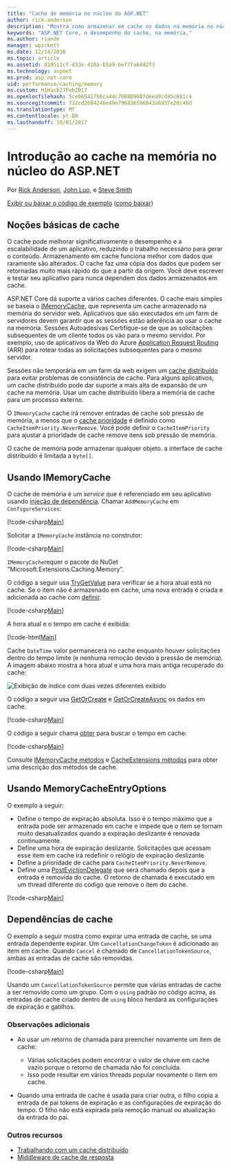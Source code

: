 ```yaml
---
title: "Cache de memória no núcleo do ASP.NET"
author: rick-anderson
description: "Mostra como armazenar em cache os dados na memória no núcleo do ASP.NET."
keywords: "ASP.NET Core, o desempenho do cache, na memória,"
ms.author: riande
manager: wpickett
ms.date: 12/14/2016
ms.topic: article
ms.assetid: 819511cf-d33e-410a-b5a9-bef7fa64d2f3
ms.technology: aspnet
ms.prod: asp.net-core
uid: performance/caching/memory
ms.custom: H1Hack27Feb2017
ms.openlocfilehash: 5ce865427b6ca44c76888908fdeea9cd45c881c4
ms.sourcegitcommit: 732cd2684246e49e796836596643a8d37e20c46d
ms.translationtype: MT
ms.contentlocale: pt-BR
ms.lasthandoff: 10/01/2017
---
```

# <a name="introduction-to-in-memory-caching-in-aspnet-core"></a>Introdução ao cache na memória no núcleo do ASP.NET

Por [Rick Anderson](https://twitter.com/RickAndMSFT), [John Luo](https://github.com/JunTaoLuo), e [Steve Smith](https://ardalis.com/)

[Exibir ou baixar o código de exemplo](https://github.com/aspnet/Docs/tree/master/aspnetcore/performance/caching/memory/sample) ([como baixar](xref:tutorials/index#how-to-download-a-sample))

## <a name="caching-basics"></a>Noções básicas de cache

O cache pode melhorar significativamente o desempenho e a escalabilidade de um aplicativo, reduzindo o trabalho necessário para gerar o conteúdo. Armazenamento em cache funciona melhor com dados que raramente são alterados. O cache faz uma cópia dos dados que podem ser retornadas muito mais rápido do que a partir da origem. Você deve escrever e testar seu aplicativo para nunca dependem dos dados armazenados em cache.

ASP.NET Core dá suporte a vários caches diferentes. O cache mais simples se baseia o [IMemoryCache](https://docs.microsoft.com/aspnet/core/api/microsoft.extensions.caching.memory.imemorycache), que representa um cache armazenado na memória do servidor web. Aplicativos que são executados em um farm de servidores devem garantir que as sessões estão aderência ao usar o cache na memória. Sessões Autoadesivas Certifique-se de que as solicitações subsequentes de um cliente todos os vão para o mesmo servidor. Por exemplo, uso de aplicativos da Web do Azure [Application Request Routing](https://www.iis.net/learn/extensions/planning-for-arr) (ARR) para rotear todas as solicitações subsequentes para o mesmo servidor.

Sessões não temporária em um farm da web exigem um [cache distribuído](distributed.md) para evitar problemas de consistência de cache. Para alguns aplicativos, um cache distribuído pode dar suporte a mais alta de expansão de um cache na memória. Usar um cache distribuído libera a memória de cache para um processo externo. 

O `IMemoryCache` cache irá remover entradas de cache sob pressão de memória, a menos que o [cache prioridade](https://docs.microsoft.com/aspnet/core/api/microsoft.extensions.caching.memory.cacheitempriority) é definido como `CacheItemPriority.NeverRemove`. Você pode definir o `CacheItemPriority` para ajustar a prioridade de cache remove itens sob pressão de memória.

O cache de memória pode armazenar qualquer objeto. a interface de cache distribuído é limitada a `byte[]`.

## <a name="using-imemorycache"></a>Usando IMemoryCache

O cache de memória é um *service* que é referenciado em seu aplicativo usando [injeção de dependência](../../fundamentals/dependency-injection.md). Chamar `AddMemoryCache` em `ConfigureServices`:

[!code-csharp[Main](memory/sample/WebCache/Startup.cs?highlight=8)] 

Solicitar a `IMemoryCache` instância no construtor:

[!code-csharp[Main](memory/sample/WebCache/Controllers/HomeController.cs?name=snippet_ctor&highlight=3,5-)] 

`IMemoryCache`requer o pacote do NuGet "Microsoft.Extensions.Caching.Memory".

O código a seguir usa [TryGetValue](https://docs.microsoft.com/aspnet/core/api/microsoft.extensions.caching.memory.imemorycache#Microsoft_Extensions_Caching_Memory_IMemoryCache_TryGetValue_System_Object_System_Object__) para verificar se a hora atual está no cache. Se o item não é armazenado em cache, uma nova entrada é criada e adicionada ao cache com [definir](https://docs.microsoft.com/aspnet/core/api/microsoft.extensions.caching.memory.cacheextensions#Microsoft_Extensions_Caching_Memory_CacheExtensions_Set__1_Microsoft_Extensions_Caching_Memory_IMemoryCache_System_Object___0_).

[!code-csharp[Main](memory/sample/WebCache/Controllers/HomeController.cs?name=snippet1)]

A hora atual e o tempo em cache é exibida:

[!code-html[Main](memory/sample/WebCache/Views/Home/Cache.cshtml)]

Cache `DateTime` valor permanecerá no cache enquanto houver solicitações dentro do tempo limite (e nenhuma remoção devido à pressão de memória). A imagem abaixo mostra a hora atual e uma hora mais antiga recuperado do cache:

![Exibição de índice com duas vezes diferentes exibido](memory/_static/time.png)

O código a seguir usa [GetOrCreate](https://docs.microsoft.com/aspnet/core/api/microsoft.extensions.caching.memory.cacheextensions#Microsoft_Extensions_Caching_Memory_CacheExtensions_GetOrCreate__1_Microsoft_Extensions_Caching_Memory_IMemoryCache_System_Object_System_Func_Microsoft_Extensions_Caching_Memory_ICacheEntry___0__) e [GetOrCreateAsync](https://docs.microsoft.com/aspnet/core/api/microsoft.extensions.caching.memory.cacheextensions#Microsoft_Extensions_Caching_Memory_CacheExtensions_GetOrCreateAsync__1_Microsoft_Extensions_Caching_Memory_IMemoryCache_System_Object_System_Func_Microsoft_Extensions_Caching_Memory_ICacheEntry_System_Threading_Tasks_Task___0___) os dados em cache. 

[!code-csharp[Main](memory/sample/WebCache/Controllers/HomeController.cs?name=snippet2&highlight=3-7,14-19)]

O código a seguir chama [obter](https://docs.microsoft.com/aspnet/core/api/microsoft.extensions.caching.memory.cacheextensions#Microsoft_Extensions_Caching_Memory_CacheExtensions_Get__1_Microsoft_Extensions_Caching_Memory_IMemoryCache_System_Object_) para buscar o tempo em cache:

[!code-csharp[Main](memory/sample/WebCache/Controllers/HomeController.cs?name=snippet_gct)]

Consulte [IMemoryCache métodos](https://docs.microsoft.com/aspnet/core/api/microsoft.extensions.caching.memory.imemorycache) e [CacheExtensions métodos](https://docs.microsoft.com/aspnet/core/api/microsoft.extensions.caching.memory.cacheextensions) para obter uma descrição dos métodos de cache.

## <a name="using-memorycacheentryoptions"></a>Usando MemoryCacheEntryOptions

O exemplo a seguir:

- Define o tempo de expiração absoluta. Isso é o tempo máximo que a entrada pode ser armazenado em cache e impede que o item se tornam muito desatualizados quando a expiração deslizante é renovada continuamente.
- Define uma hora de expiração deslizante. Solicitações que acessam esse item em cache irá redefinir o relógio de expiração deslizante.
- Define a prioridade de cache para `CacheItemPriority.NeverRemove`. 
- Define uma [PostEvictionDelegate](https://docs.microsoft.com/aspnet/core/api/microsoft.extensions.caching.memory.postevictiondelegate) que será chamado depois que a entrada é removida do cache. O retorno de chamada é executado em um thread diferente do código que remove o item do cache.

[!code-csharp[Main](memory/sample/WebCache/Controllers/HomeController.cs?name=snippet_et&highlight=14-20)]

## <a name="cache-dependencies"></a>Dependências de cache

O exemplo a seguir mostra como expirar uma entrada de cache, se uma entrada dependente expirar. Um `CancellationChangeToken` é adicionado ao item em cache. Quando `Cancel` é chamado de `CancellationTokenSource`, ambas as entradas de cache são removidas. 

[!code-csharp[Main](memory/sample/WebCache/Controllers/HomeController.cs?name=snippet_ed)]

Usando um `CancellationTokenSource` permite que várias entradas de cache a ser removido como um grupo. Com o `using` padrão no código acima, as entradas de cache criado dentro de `using` bloco herdará as configurações de expiração e gatilhos.

### <a name="additional-notes"></a>Observações adicionais

- Ao usar um retorno de chamada para preencher novamente um item de cache:

  - Várias solicitações podem encontrar o valor de chave em cache vazio porque o retorno de chamada não foi concluída. 
  - Isso pode resultar em vários threads popular novamente o item em cache.

- Quando uma entrada de cache é usada para criar outra, o filho copia a entrada de pai tokens de expiração e as configurações de expiração do tempo. O filho não está expirada pela remoção manual ou atualização da entrada do pai.

### <a name="other-resources"></a>Outros recursos

* [Trabalhando com um cache distribuído](distributed.md)
* [Middleware de cache de resposta](middleware.md)
